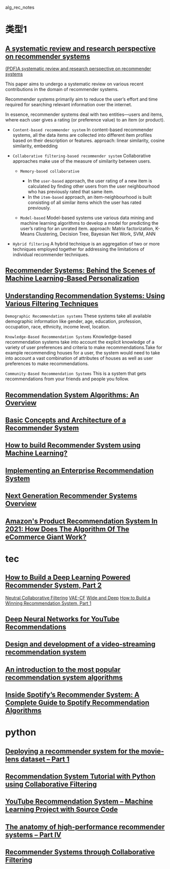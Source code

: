alg_rec_notes


# 类型1
## [A systematic review and research perspective on recommender systems](https://journalofbigdata.springeropen.com/articles/10.1186/s40537-022-00592-5)
[(PDF)A systematic review and research perspective on recommender systems](https://journalofbigdata.springeropen.com/track/pdf/10.1186/s40537-022-00592-5.pdf)



This paper aims to undergo a systematic review on various recent contributions in the domain of recommender systems.

Recommender systems primarily aim to reduce the user’s effort and time required for searching relevant information over the internet.

In essence, recommender systems deal with two entities—users and items, where each user gives a rating (or preference value) to an item (or product).




- `Content-based recommender system`
In content-based recommender systems, all the data items are collected into different item profiles based on their description or features.
approach: linear similarity, cosine similarity, embedding


- `Collaborative filtering-based recommender system`
Collaborative approaches make use of the measure of similarity between users.

  - `Memory-based collaborative`
    - In the `user-based` approach, the user rating of a new item is calculated by finding other users from the user neighbourhood who has previously rated that same item. 
    - In the `item-based` approach, an item-neighbourhood is built consisting of all similar items which the user has rated previously.
  
  - `Model-based`
        Model-based systems use various data mining and machine learning algorithms to develop a model for predicting the user’s rating for an unrated item. 
        approach: Matrix factorization, K-Means Clustering, Decision Tree, Bayesian Net Work, SVM, ANN

- `Hybrid filtering`
A hybrid technique is an aggregation of two or more techniques employed together for addressing the limitations of individual recommender techniques.


## [Recommender Systems: Behind the Scenes of Machine Learning-Based Personalization](https://www.altexsoft.com/blog/recommender-system-personalization/)

## [Understanding Recommendation Systems: Using Various Filtering Techniques](https://www.mariogerard.com/recommendation-systems-filtering-techniques/)

`Demographic Recommendation systems`
These systems take all available demographic information like gender, age, education, profession, occupation, race, ethnicity, income level, location.


`Knowledge-Based Recommendation Systems`
Knowledge-based recommendation systems take into account the explicit knowledge of a variety of user preferences and criteria to make recommendations.Take for example recommending houses for a user, the system would need to take into account a vast combination of attributes of houses as well as user preferences to make recommendations.


`Community-Based Recommendation Systems`
This is a system that gets recommendations from your friends and people you follow.



## [Recommendation System Algorithms: An Overview](https://www.kdnuggets.com/2017/08/recommendation-system-algorithms-overview.html)

## [Basic Concepts and Architecture of a Recommender System](https://www.alibabacloud.com/blog/basic-concepts-and-architecture-of-a-recommender-system_596642)

## [How to build Recommender System using Machine Learning?](https://www.enjoyalgorithms.com/blog/recommender-system-using-machine-learning)

## [Implementing an Enterprise Recommendation System](https://towardsdatascience.com/implementing-an-enterprise-recommendation-system-89dd439db444)


## [Next Generation Recommender Systems Overview](https://www.xenonstack.com/blog/recommender-systems)

## [Amazon's Product Recommendation System In 2021: How Does The Algorithm Of The eCommerce Giant Work?](https://recostream.com/blog/amazon-recommendation-system)

# tec

## [How to Build a Deep Learning Powered Recommender System, Part 2](https://developer.nvidia.com/blog/how-to-build-a-winning-recommendation-system-part-2-deep-learning-for-recommender-systems/)

[Neutral Collaborative Filtering](https://github.com/NVIDIA/DeepLearningExamples/tree/master/TensorFlow/Recommendation/NCF)
[VAE-CF](https://github.com/NVIDIA/DeepLearningExamples/tree/master/TensorFlow/Recommendation/VAE-CF)
[Wide and Deep](https://github.com/NVIDIA/DeepLearningExamples/tree/master/TensorFlow2/Recommendation/WideAndDeep)
[How to Build a Winning Recommendation System, Part 1](https://developer.nvidia.com/blog/how-to-build-a-winning-recommendation-system-part-1/)




## [Deep Neural Networks for YouTube Recommendations](https://static.googleusercontent.com/media/research.google.com/en//pubs/archive/45530.pdf)
## [Design and development of a video-streaming recommendation system](https://aaltodoc.aalto.fi/bitstream/handle/123456789/40879/master_Elguero_Tejera_Jaime_2019.pdf?sequence=1&isAllowed=y)

## [An introduction to the most popular recommendation system algorithms](https://www.digitalscaler.eu/blog/digital-data/how-do-recommendation-systems-work/)

## [Inside Spotify’s Recommender System: A Complete Guide to Spotify Recommendation Algorithms](https://www.music-tomorrow.com/blog/how-spotify-recommendation-system-works-a-complete-guide-2022)

# python
## [Deploying a recommender system for the movie-lens dataset – Part 1](https://blog.codecentric.de/en/2019/07/recommender-system-movie-lens-dataset/)

## [Recommendation System Tutorial with Python using Collaborative Filtering](https://pub.towardsai.net/recommendation-system-in-depth-tutorial-with-python-for-netflix-using-collaborative-filtering-533ff8a0e444)

## [YouTube Recommendation System – Machine Learning Project with Source Code](https://data-flair.training/blogs/youtube-video-recommendation-system-ml/)

## [The anatomy of high-performance recommender systems – Part IV](https://www.algolia.com/blog/ai/the-anatomy-of-high-performance-recommender-systems-part-iv/)

## [Recommender Systems through Collaborative Filtering](https://www.dominodatalab.com/blog/recommender-systems-collaborative-filtering)